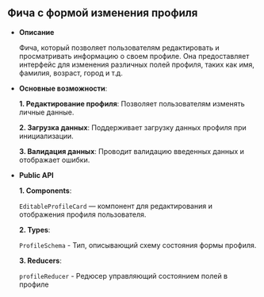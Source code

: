 ## Фича с формой изменения профиля

- **Описание**

    Фича, который позволяет пользователям редактировать и просматривать информацию о своем профиле. Она предоставляет интерфейс для изменения различных полей профиля, таких как имя, фамилия, возраст, город и т.д.

- **Основные возможности**:

    **1. Редактирование профиля**: Позволяет пользователям изменять личные данные.

    **2. Загрузка данных**: Поддерживает загрузку данных профиля при инициализации.

    **3. Валидация данных**: Проводит валидацию введенных данных и отображает ошибки.

- **Public API**

    **1. Components**:

    `EditableProfileCard` — компонент для редактирования и отображения профиля пользователя.

    **2. Types**:

    `ProfileSchema` - Тип, описывающий схему состояния формы профиля.

    **3. Reducers**:

    `profileReducer` - Редюсер управляющий состоянием полей в профиле